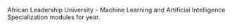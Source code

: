 African Leadership University - Machine Learning and Artificial Intelligence Specialization modules for  year.

